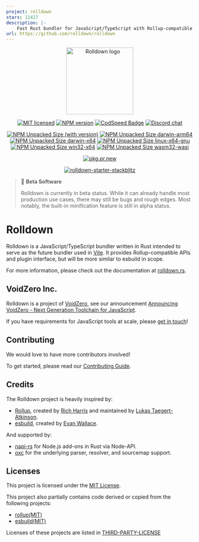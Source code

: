 ```yaml
---
project: rolldown
stars: 11427
description: |-
    Fast Rust bundler for JavaScript/TypeScript with Rollup-compatible API.
url: https://github.com/rolldown/rolldown
---
```


<p align="center">
  <a href="https://rolldown.rs" target="_blank" rel="noopener noreferrer">
    <img width="180" src="https://rolldown.rs/rolldown-round.svg" alt="Rolldown logo">
  </a>
</p>

<div align="center">

[![MIT licensed][badge-license]][url-license]
[![NPM version][badge-npm-version]][url-npm]
[![CodSpeed Badge](https://img.shields.io/endpoint?url=https://codspeed.io/badge.json)](https://codspeed.io/rolldown/rolldown)
[![Discord chat][badge-discord]][discord-url]

</div>

<div align="center">

[![NPM Unpacked Size (with version)](https://img.shields.io/npm/unpacked-size/rolldown/latest?label=npm)][url-npm]
[![NPM Unpacked Size darwin-arm64](https://img.shields.io/npm/unpacked-size/%40rolldown%2Fbinding-darwin-arm64/latest?label=darwin-arm64)](https://www.npmjs.com/package/@rolldown/binding-darwin-arm64)
[![NPM Unpacked Size darwin-x64](https://img.shields.io/npm/unpacked-size/%40rolldown%2Fbinding-darwin-x64/latest?label=darwin-x64)](https://www.npmjs.com/package/@rolldown/binding-darwin-x64)
[![NPM Unpacked Size linux-x64-gnu](https://img.shields.io/npm/unpacked-size/%40rolldown%2Fbinding-linux-x64-gnu/latest?label=linux-x64-gnu)](https://www.npmjs.com/package/@rolldown/binding-linux-x64-gnu)
[![NPM Unpacked Size win32-x64](https://img.shields.io/npm/unpacked-size/%40rolldown%2Fbinding-win32-x64-msvc/latest?label=win32-x64)](https://www.npmjs.com/package/@rolldown/binding-win32-x64-msvc)
[![NPM Unpacked Size wasm32-wasi](https://img.shields.io/npm/unpacked-size/%40rolldown%2Fbinding-wasm32-wasi/latest?label=wasm32-wasi)](https://www.npmjs.com/package/@rolldown/binding-wasm32-wasi)

</div>

<div align="center">

[![pkg.pr.new](https://pkg.pr.new/badge/pkg.pr.new/pkg.pr.new?style=flat&color=000&logoSize=auto)](https://pkg.pr.new/~/rolldown/rolldown)

</div>

<div align="center">

[![rolldown-starter-stackblitz](https://developer.stackblitz.com/img/open_in_stackblitz.svg)](https://stackblitz.com/fork/github/rolldown/rolldown-starter-stackblitz)

</div>

> 🚧 **Beta Software**
>
> Rolldown is currently in beta status. While it can already handle most production use cases, there may still be bugs and rough edges. Most notably, the built-in minification feature is still in alpha status.

# Rolldown

Rolldown is a JavaScript/TypeScript bundler written in Rust intended to serve as the future bundler used in [Vite](https://vitejs.dev/). It provides Rollup-compatible APIs and plugin interface, but will be more similar to esbuild in scope.

For more information, please check out the documentation at [rolldown.rs](https://rolldown.rs/about).

## VoidZero Inc.

Rolldown is a project of [VoidZero](https://voidzero.dev/), see our announcement [Announcing VoidZero - Next Generation Toolchain for JavaScript](https://voidzero.dev/posts/announcing-voidzero-inc).

If you have requirements for JavaScript tools at scale, please [get in touch](https://forms.gle/WQgjyzYJpwurpxWKA)!

## Contributing

We would love to have more contributors involved!

To get started, please read our [Contributing Guide](https://rolldown.rs/contrib-guide/).

## Credits

The Rolldown project is heavily inspired by:

- [Rollup](https://github.com/rollup/rollup), created by [Rich Harris](https://github.com/Rich-Harris) and maintained by [Lukas Taegert-Atkinson](https://github.com/lukastaegert).
- [esbuild](https://github.com/evanw/esbuild), created by [Evan Wallace](https://github.com/evanw).

And supported by:

- [napi-rs](https://github.com/napi-rs/napi-rs) for Node.js add-ons in Rust via Node-API.
- [oxc](https://github.com/oxc-project/oxc) for the underlying parser, resolver, and sourcemap support.

## Licenses

This project is licensed under the [MIT License](LICENSE).

This project also partially contains code derived or copied from the following projects:

- [rollup(MIT)](https://github.com/rollup/rollup/blob/680912e2ceb42c8d5e571e01c6ece0e4889aecbb/LICENSE-CORE.md)
- [esbuild(MIT)](https://github.com/evanw/esbuild/blob/0c8a0a901d9a6c7bbff9b4dd347c8a3f65f6c6dd/LICENSE.md)

Licenses of these projects are listed in [THIRD-PARTY-LICENSE](/THIRD-PARTY-LICENSE)

[badge-discord]: https://img.shields.io/discord/1079625926024900739?logo=discord&label=Discord
[discord-url]: https://chat.rolldown.rs
[badge-license]: https://img.shields.io/badge/license-MIT-blue.svg
[url-license]: https://github.com/rolldown/rolldown/blob/main/LICENSE
[badge-npm-version]: https://img.shields.io/npm/v/rolldown/latest?color=brightgreen
[url-npm]: https://www.npmjs.com/package/rolldown/v/latest
[badge-binary-size-windows]: [https://img.shields.io/npm/unpacked-size/%40rolldown%2Fbinding-win32-x64-msvc/latest]
[badge-binary-size-macos]: [https://img.shields.io/npm/unpacked-size/%40rolldown%2Fbinding-darwin-arm64/latest]

